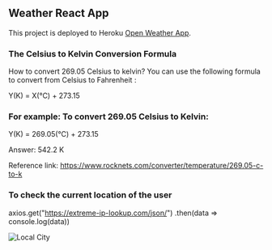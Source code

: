 ## Weather React App

This project is deployed to Heroku [Open Weather App](https://github.com/facebook/create-react-app).

### The Celsius to Kelvin Conversion Formula

How to convert 269.05 Celsius to kelvin? You can use the following formula to convert from Celsius to Fahrenheit :

Y(K) = X(℃) + 273.15

### For example: To convert 269.05 Celsius to Kelvin:

Y(K) = 269.05(℃) + 273.15

Answer: 542.2 K

Reference link: https://www.rocknets.com/converter/temperature/269.05-c-to-k

### To check the current location of the user

axios.get("https://extreme-ip-lookup.com/json/")
.then(data => console.log(data))

<!-- Sample Output -->

![Local City]('./current-city.png')
